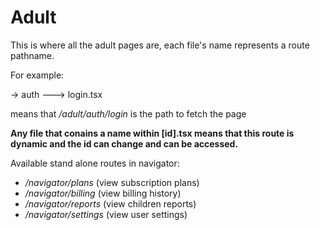 # Adult

This is where all the adult pages are, each file's name represents a route pathname.

For example:

-> auth
---> login.tsx

means that _/adult/auth/login_ is the path to fetch the page

**Any file that conains a name within [id].tsx means that this route is dynamic and the id can change and can be accessed.**

Available stand alone routes in navigator:

- _/navigator/plans_ (view subscription plans)
- _/navigator/billing_ (view billing history)
- _/navigator/reports_ (view children reports)
- _/navigator/settings_ (view user settings)
